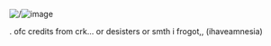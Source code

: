 <img src="https://64.media.tumblr.com/8d8f16be5b43b1bbd1700ba714112f27/9c836d707a40cafe-cd/s540x810/2599d9bdf21446cd29b9f8416f14459d17e59d57.gifv" alt=/>![image](https://github.com/user-attachments/assets/259c84aa-3d8c-4223-a0bd-ae36b1bb5c0a)


. ofc credits from crk... or desisters or smth i frogot,, (ihaveamnesia)
